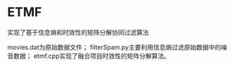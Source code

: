# ETMF
实现了基于信息熵和时效性的矩阵分解协同过滤算法

movies.dat为原始数据文件；
filterSpam.py主要利用信息熵过滤原始数据中的噪音数据；
etmf.cpp实现了融合项目时效性的矩阵分解算法。
